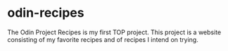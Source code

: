 # odin-recipes

The Odin Project Recipes is my first TOP project. This project is a website consisting of my favorite recipes and of recipes I intend on trying.
